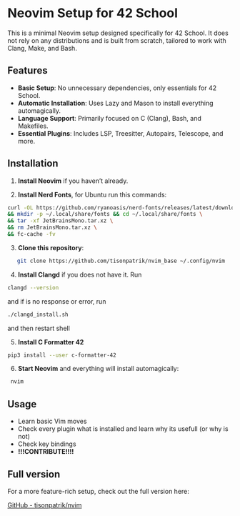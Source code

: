 # Neovim Setup for 42 School

This is a minimal Neovim setup designed specifically for 42 School. It does not rely on any distributions and is built from scratch, tailored to work with Clang, Make, and Bash.

## Features
- **Basic Setup**: No unnecessary dependencies, only essentials for 42 School.
- **Automatic Installation**: Uses Lazy and Mason to install everything automagically.
- **Language Support**: Primarily focused on C (Clang), Bash, and Makefiles.
- **Essential Plugins**: Includes LSP, Treesitter, Autopairs, Telescope, and more.

## Installation
1. **Install Neovim** if you haven’t already.

2. **Install Nerd Fonts**, for Ubuntu run this commands:
```bash
curl -OL https://github.com/ryanoasis/nerd-fonts/releases/latest/download/JetBrainsMono.tar.xz \
&& mkdir -p ~/.local/share/fonts && cd ~/.local/share/fonts \
&& tar -xf JetBrainsMono.tar.xz \
&& rm JetBrainsMono.tar.xz \
&& fc-cache -fv
```

3. **Clone this repository**:
```bash
   git clone https://github.com/tisonpatrik/nvim_base ~/.config/nvim
```

4. **Install Clangd** if you does not have it. Run
```bash
clangd --version
```
and if is no response or error, run

```bash
./clangd_install.sh
```
and then restart shell

5. **Install C Formatter 42**

```bash
pip3 install --user c-formatter-42
```

6. **Start Neovim** and everything will install automagically:

```bash
 nvim 
```

## Usage
- Learn basic Vim moves
- Check every plugin what is installed and learn why its usefull (or why is not)
- Check key bindings
- **!!!CONTRIBUTE!!!!**

## Full version

For a more feature-rich setup, check out the full version here:

[GitHub - tisonpatrik/nvim](https://github.com/tisonpatrik/nvim)

